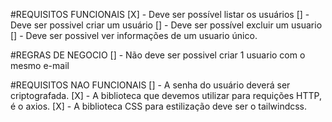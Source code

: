 #REQUISITOS FUNCIONAIS
[X] - Deve ser possível listar os usuários
[] - Deve ser possivel criar um usuário
[] - Deve ser possível excluir um usuario
[] - Deve ser possivel ver informações de um usuario único. 

#REGRAS DE NEGOCIO
[] - Não deve ser possivel criar 1 usuario com o mesmo e-mail
 
#REQUISITOS NAO FUNCIONAIS
[] -  A senha do usuário deverá ser criptografada.
[X] - A biblioteca que devemos utilizar para requições HTTP, é o axios.
[X] - A biblioteca CSS para estilização deve ser o tailwindcss.